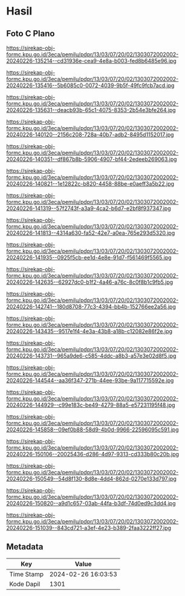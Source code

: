 # Hasil

## Foto C Plano

https://sirekap-obj-formc.kpu.go.id/3eca/pemilu/pdpr/13/03/07/20/02/1303072002002-20240226-135214--cd31936e-cea9-4e8a-b003-fed8b6485e96.jpg

https://sirekap-obj-formc.kpu.go.id/3eca/pemilu/pdpr/13/03/07/20/02/1303072002002-20240226-135416--5b6085c0-0072-4039-9b5f-49fc9fcb7acd.jpg

https://sirekap-obj-formc.kpu.go.id/3eca/pemilu/pdpr/13/03/07/20/02/1303072002002-20240226-135631--deacb93b-65c1-4075-8353-2b54e3bfe264.jpg

https://sirekap-obj-formc.kpu.go.id/3eca/pemilu/pdpr/13/03/07/20/02/1303072002002-20240226-140120--2156c208-728a-40b7-adb2-8495d1152017.jpg

https://sirekap-obj-formc.kpu.go.id/3eca/pemilu/pdpr/13/03/07/20/02/1303072002002-20240226-140351--df867b8b-5906-4907-bf44-2edeeb269063.jpg

https://sirekap-obj-formc.kpu.go.id/3eca/pemilu/pdpr/13/03/07/20/02/1303072002002-20240226-140821--1e12822c-b820-4458-88be-e0aeff3a5b22.jpg

https://sirekap-obj-formc.kpu.go.id/3eca/pemilu/pdpr/13/03/07/20/02/1303072002002-20240226-141319--57f2743f-a3a9-4ca2-b6d7-e2bf8f937347.jpg

https://sirekap-obj-formc.kpu.go.id/3eca/pemilu/pdpr/13/03/07/20/02/1303072002002-20240226-141813--4314a630-fa52-42e7-a0ea-765e293d5320.jpg

https://sirekap-obj-formc.kpu.go.id/3eca/pemilu/pdpr/13/03/07/20/02/1303072002002-20240226-141935--0925f5cb-ee1d-4e8e-91d7-f561469f5565.jpg

https://sirekap-obj-formc.kpu.go.id/3eca/pemilu/pdpr/13/03/07/20/02/1303072002002-20240226-142635--62927dc0-b1f2-4a46-a76c-8c0f8b1c9fb5.jpg

https://sirekap-obj-formc.kpu.go.id/3eca/pemilu/pdpr/13/03/07/20/02/1303072002002-20240226-142741--180d8708-77c3-4394-bb4b-152766ee2a56.jpg

https://sirekap-obj-formc.kpu.go.id/3eca/pemilu/pdpr/13/03/07/20/02/1303072002002-20240226-143435--9517e1f4-4e3a-43b8-a18b-c12082e86f2e.jpg

https://sirekap-obj-formc.kpu.go.id/3eca/pemilu/pdpr/13/03/07/20/02/1303072002002-20240226-143731--965a9de6-c585-4ddc-a8b3-a57e3e02d8f5.jpg

https://sirekap-obj-formc.kpu.go.id/3eca/pemilu/pdpr/13/03/07/20/02/1303072002002-20240226-144544--aa36f347-271b-44ee-93be-9a117715592e.jpg

https://sirekap-obj-formc.kpu.go.id/3eca/pemilu/pdpr/13/03/07/20/02/1303072002002-20240226-144929--c99e183c-be49-4279-88a5-e57231195f48.jpg

https://sirekap-obj-formc.kpu.go.id/3eca/pemilu/pdpr/13/03/07/20/02/1303072002002-20240226-145858--09ef0b88-58d9-4b0d-9966-22596095c591.jpg

https://sirekap-obj-formc.kpu.go.id/3eca/pemilu/pdpr/13/03/07/20/02/1303072002002-20240226-150106--20025436-d286-4d97-9313-cd333b80c20b.jpg

https://sirekap-obj-formc.kpu.go.id/3eca/pemilu/pdpr/13/03/07/20/02/1303072002002-20240226-150549--54d8f130-8d8e-4dd4-862d-0270e133d797.jpg

https://sirekap-obj-formc.kpu.go.id/3eca/pemilu/pdpr/13/03/07/20/02/1303072002002-20240226-150820--a9d1c657-03ab-44fa-b3df-74d0ed9c3dd4.jpg

https://sirekap-obj-formc.kpu.go.id/3eca/pemilu/pdpr/13/03/07/20/02/1303072002002-20240226-151039--843cd721-a3ef-4e23-b389-2faa3222ff27.jpg


## Metadata

| Key        | Value               |
| ---------- | ------------------- |
| Time Stamp | 2024-02-26 16:03:53 |
| Kode Dapil | 1301                |



